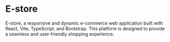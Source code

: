 # E-store
E-store, a responsive and dynamic e-commerce web application built with React, Vite, TypeScript, and Bootstrap. This platform is designed to provide a seamless and user-friendly shopping experience.
